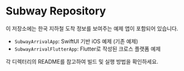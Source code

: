 # Subway Repository

이 저장소에는 한국 지하철 도착 정보를 보여주는 예제 앱이 포함되어 있습니다.

- `SubwayArrivalApp`: SwiftUI 기반 iOS 예제 (기존 예제)
- `SubwayArrivalFlutterApp`: Flutter로 작성된 크로스 플랫폼 예제

각 디렉터리의 README를 참고하여 빌드 및 실행 방법을 확인하세요.
